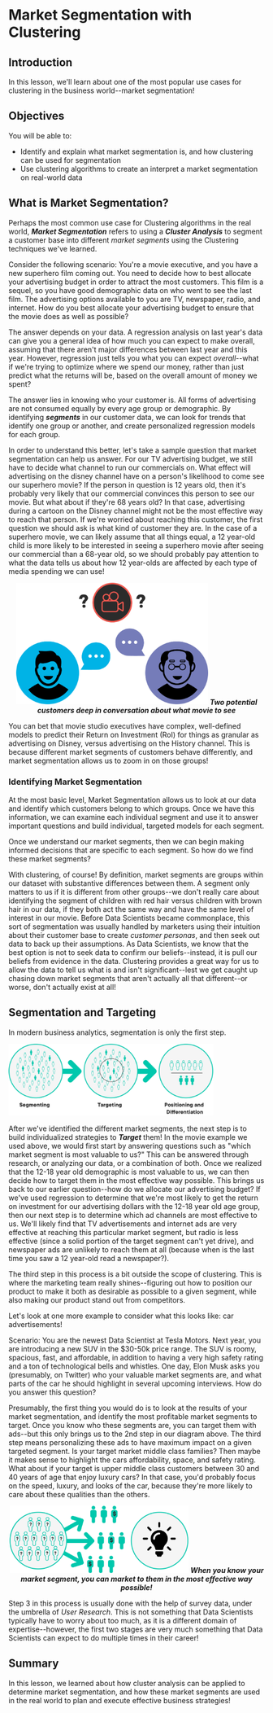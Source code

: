 
# Market Segmentation with Clustering

## Introduction

In this lesson, we'll learn about one of the most popular use cases for clustering in the business world--market segmentation!

## Objectives

You will be able to:

* Identify and explain what market segmentation is, and how clustering can be used for segmentation
* Use clustering algorithms to create an interpret a market segmentation on real-world data


## What is Market Segmentation?

Perhaps the most common use case for Clustering algorithms in the real world, **_Market Segmentation_** refers to using a **_Cluster Analysis_** to segment a customer base into different _market segments_ using the Clustering techniques we've learned. 

Consider the following scenario: You're a movie executive, and you have a new superhero film coming out. You need to decide how to best allocate your advertising budget in order to attract the most customers. This film is a sequel, so you have good demographic data on who went to see the last film. The advertising options available to you are TV, newspaper, radio, and internet. How do you best allocate your advertising budget to ensure that the movie does as well as possible?

The answer depends on your data. A regression analysis on last year's data can give you a general idea of how much you can expect to make overall, assuming that there aren't major differences between last year and this year. However, regression just tells you what you can expect _overall_--what if we're trying to optimize where we spend our money, rather than just predict what the returns will be, based on the overall amount of money we spent?

The answer lies in knowing who your customer is. All forms of advertising are not consumed equally by every age group or demographic. By identifying **_segments_** in our customer data, we can look for trends that identify one group or another, and create personalized regression models for each group. 

In order to understand this better, let's take a sample question that market segmentation can help us answer. For our TV advertising budget, we still have to decide what channel to run our commercials on. What effect will advertising on the disney channel have on a person's likelihood to come see our superhero movie? If the person in question is 12 years old, then it's probably very likely that our commercial convinces this person to see our movie. But what about if they're 68 years old? In that case, advertising during a cartoon on the Disney channel might not be the most effective way to reach that person.  If we're worried about reaching  this customer, the first question we should ask is what kind of customer they are. In the case of a superhero movie, we can likely assume that all things equal, a 12 year-old child is more likely to be interested in seeing a superhero movie after seeing our commercial than a 68-year old, so we should probably pay attention to what the data tells us about how 12 year-olds are affected by each type of media spending we can use!

<center><img src='images/new_old-man-little-boy-talking.png' width='75%'>
    <strong><em>Two potential customers deep in conversation about what movie to see</strong></em></center>

You can bet that movie studio executives have complex, well-defined models to predict their Return on Investment (RoI) for things as granular as advertising on Disney, versus advertising on the History channel.  This is because different market segments of customers behave differently, and market segmentation allows us to zoom in on those groups!

### Identifying Market Segmentation

At the most basic level, Market Segmentation allows us to look at our data and identify which customers belong to which groups. Once we have this information, we can examine each individual segment and use it to answer important questions and build individual, targeted models for each segment. 

Once we understand our market segments, then we can begin making informed decisions that are specific to each segment. So how do we find these market segments? 

With clustering, of course!   By definition, market segments are groups within our dataset with substantive differences between them. A segment only matters to us if it is different from other groups--we don't really care about identifying the segment of children with red hair versus children with brown hair in our data, if they both act the same way and have the same level of interest in our movie. Before Data Scientists became commonplace, this sort of segmentation was usually handled by marketers using their intuition about their customer base to create _customer personas_, and then seek out data to back up their assumptions. As Data Scientists, we know that the best option is not to seek data to confirm our beliefs--instead, it is pull our beliefs from evidence in the data. Clustering provides a great way for us to allow the data to tell us what is and isn't significant--lest we get caught up chasing down market segments that aren't actually all that different--or worse, don't actually exist at all!

## Segmentation and Targeting

In modern business analytics, segmentation is only the first step. 

<img src='images/new_marketing-strategy.png' width='80%'>

After we've identified the different market segments, the next step is to build individualized strategies to **_Target_** them! In the movie example we used above, we would first start by answering questions such as "which market segment is most valuable to us?" This can be answered through research, or analyzing our data, or a combination of both. Once we realized that the 12-18 year old demographic is most valuable to us, we can then decide how to target them in the most effective way possible. This brings us back to our earlier question--how do we allocate our advertising budget? If we've used regression to determine that we're most likely to get the return on investment for our advertising dollars with the 12-18 year old age group, then our next step is to determine which ad channels are most effective to us. We'll likely find that TV advertisements and internet ads are very effective at reaching this particular market segment, but radio is less effective (since a solid portion of the target segment can't yet drive), and newspaper ads are unlikely to reach them at all (because when is the last time you saw a 12 year-old read a newspaper?). 

The third step in this process is a bit outside the scope of clustering. This is where the marketing team really shines--figuring out how to position our product to make it both as desirable as possible to a given segment, while also making our product stand out from competitors. 

Let's look at one more example to consider what this looks like: car advertisements!

Scenario: You are the newest Data Scientist at Tesla Motors. Next year, you are introducing a new SUV in the \$30-50k price range. The SUV is roomy, spacious, fast, and affordable, in addition to having a very high safety rating and a ton of technological bells and whistles. One day, Elon Musk asks you (presumably, on Twitter) who your valuable market segments are, and what parts of the car he should highlight in several upcoming interviews. How do you answer this question?

Presumably, the first thing you would do is to look at the results of your market segmentation, and identify the most profitable market segments to target. Once you know who these segments are, you can target them with ads--but this only brings us to the 2nd step in our diagram above. The third step means personalizing these ads to have maximum impact on a given targeted segment. Is your target market middle class families? Then maybe it makes sense to highlight the cars affordability, space, and safety rating. What about if your target is upper middle class customers between 30 and 40 years of age that enjoy luxury cars? In that case, you'd probably focus on the speed, luxury, and looks of the car, because they're more likely to care about these qualities than the others. 

<center><img src='images/new_market_seg.png' height='70%' width='70%'>
<strong><em>When you know your market segment, you can market to them in the most effective way possible!</strong></em></center>

Step 3 in this process is usually done with the help of survey data, under the umbrella of _User Research_. This is not something that Data Scientists typically have to worry about too much, as it is a different domain of expertise--however, the first two stages are very much something that Data Scientists can expect to do multiple times in their career!

## Summary

In this lesson, we learned about how cluster analysis can be applied to determine market segmentation, and how these market segments are used in the real world to plan and execute effective business strategies!


```python

```
